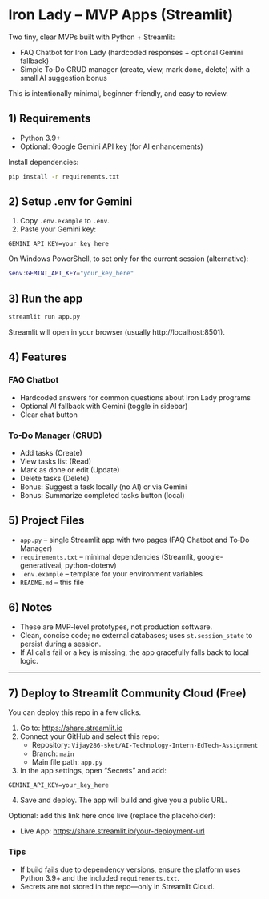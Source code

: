 # Iron Lady – MVP Apps (Streamlit)

Two tiny, clear MVPs built with Python + Streamlit:

- FAQ Chatbot for Iron Lady (hardcoded responses + optional Gemini fallback)
- Simple To‑Do CRUD manager (create, view, mark done, delete) with a small AI suggestion bonus

This is intentionally minimal, beginner-friendly, and easy to review.

## 1) Requirements

- Python 3.9+
- Optional: Google Gemini API key (for AI enhancements)

Install dependencies:

```bash
pip install -r requirements.txt
```

## 2) Setup .env for Gemini

1. Copy `.env.example` to `.env`.
2. Paste your Gemini key:

```
GEMINI_API_KEY=your_key_here
```

On Windows PowerShell, to set only for the current session (alternative):

```powershell
$env:GEMINI_API_KEY="your_key_here"
```

## 3) Run the app

```bash
streamlit run app.py
```

Streamlit will open in your browser (usually http://localhost:8501).

## 4) Features

### FAQ Chatbot
- Hardcoded answers for common questions about Iron Lady programs
- Optional AI fallback with Gemini (toggle in sidebar)
- Clear chat button

### To‑Do Manager (CRUD)
- Add tasks (Create)
- View tasks list (Read)
- Mark as done or edit (Update)
- Delete tasks (Delete)
- Bonus: Suggest a task locally (no AI) or via Gemini
- Bonus: Summarize completed tasks button (local)

## 5) Project Files

- `app.py` – single Streamlit app with two pages (FAQ Chatbot and To‑Do Manager)
- `requirements.txt` – minimal dependencies (Streamlit, google-generativeai, python-dotenv)
- `.env.example` – template for your environment variables
- `README.md` – this file

## 6) Notes

- These are MVP-level prototypes, not production software.
- Clean, concise code; no external databases; uses `st.session_state` to persist during a session.
- If AI calls fail or a key is missing, the app gracefully falls back to local logic.

---

## 7) Deploy to Streamlit Community Cloud (Free)

You can deploy this repo in a few clicks.

1. Go to: https://share.streamlit.io
2. Connect your GitHub and select this repo:
   - Repository: `Vijay286-sket/AI-Technology-Intern-EdTech-Assignment`
   - Branch: `main`
   - Main file path: `app.py`
3. In the app settings, open “Secrets” and add:

```
GEMINI_API_KEY=your_key_here
```

4. Save and deploy. The app will build and give you a public URL.

Optional: add this link here once live (replace the placeholder):

- Live App: https://share.streamlit.io/your-deployment-url

### Tips
- If build fails due to dependency versions, ensure the platform uses Python 3.9+ and the included `requirements.txt`.
- Secrets are not stored in the repo—only in Streamlit Cloud.
